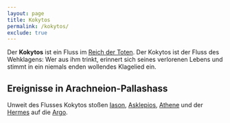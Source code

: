 ```yaml
---
layout: page
title: Kokytos
permalink: /kokytos/
exclude: true
---
```


Der **Kokytos** ist ein Fluss im [Reich der Toten](/totenreich/). Der Kokytos ist der Fluss des
Wehklagens: Wer aus ihm trinkt, erinnert sich seines verlorenen Lebens und
stimmt in ein niemals enden wollendes Klagelied ein. 

## Ereignisse in Arachneion-Pallashass

Unweit des Flusses Kokytos stoßen [Iason](/iason/), [Asklepios](/asklepios/), [Athene](/athene/) und der [Hermes](/hermes/) auf
die [Argo](/argo/). 
